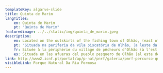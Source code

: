 ```yaml
---
templateKey: algarve-slide
title: Quinta de Marim
langTitles:
    en: Quinta de Marim
    pt: "Quinta de Marim"
featuredimage: ../../static/img/quinta_de_marim.jpeg
description: 
    en: Located on the outskirts of the fishing town of Olhão, (east of the town off N125), this 60-hectare reserve sites the headquarters of the Ria Formosa Natural Park, acting as an environmental education centre with recovery projects and a restored tidal mill. There are walking trails, pick-nick areas and countless species of bird and animal life to spot.
    pt: "Situada na periferia da vila piscatória de Olhão, (a leste da vila junto à N125), esta reserva de 60 hectares é a sede do Parque Natural da Ria Formosa, funcionando como um centro de educação ambiental com projectos de recuperação e um moinho de marés restaurado. Existem trilhas para caminhada, áreas para picaretas e incontáveis espécies de pássaros e animais para avistar."
    fr: Située à la périphérie du village de pêcheurs d'Olhão (à l'est de la ville, sur la N125), cette réserve de 60 hectares abrite le siège du parc naturel de Ria Formosa, faisant office de centre d'éducation environnementale avec des projets de récupération et un moulin à marée restauré. Il y a des sentiers pédestres, des zones de pique-nique et d'innombrables espèces d'oiseaux et d'animaux à observer.
    es: Situada en las afueras del pueblo pesquero de Olhão (al este de la ciudad por la N125), esta reserva de 60 hectáreas alberga la sede del Parque Natural de Ría Formosa, que actúa como un centro de educación ambiental con proyectos de recuperación y un molino de mareas restaurado. Hay senderos para caminar, áreas de picnic e innumerables especies de aves y animales para observar.
link: http://www2.icnf.pt/portal/ap/p-nat/pnrf/galeria/pnrf-percurso-quinta-de-marim-olhao/view
visibleLink: Parque Natural Da Ria Formosa
---
```


